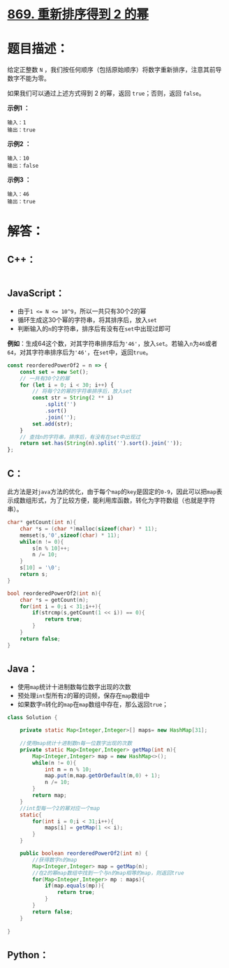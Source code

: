# [869. 重新排序得到 2 的幂](https://leetcode-cn.com/problems/reordered-power-of-2/)

# 题目描述：

给定正整数 `N` ，我们按任何顺序（包括原始顺序）将数字重新排序，注意其前导数字不能为零。

如果我们可以通过上述方式得到 2 的幂，返回 `true`；否则，返回 `false`。

 

**示例1 ：**

```
输入：1
输出：true
```

**示例2 ：**

```
输入：10
输出：false
```

**示例3 ：**

```
输入：46
输出：true
```



# 解答：

## C++：

```C++

```

## JavaScript：

- 由于`1 <= N <= 10^9`，所以一共只有30个2的幂
- 循环生成这30个幂的字符串，将其排序后，放入`set`
- 判断输入的`n`的字符串，排序后有没有在`set`中出现过即可

**例如**：生成64这个数，对其字符串排序后为`'46'`，放入`set`。若输入`n`为`46`或者`64`，对其字符串排序后为`'46'`，在`set`中，返回`true`。

```JavaScript
const reorderedPowerOf2 = n => {
    const set = new Set();
    // 一共有30个2的幂
    for (let i = 0; i < 30; i++) {
        // 将每个2的幂的字符串排序后，放入set
        const str = String(2 ** i)
            .split('')
            .sort()
            .join('');
        set.add(str);
    }
    // 查找n的字符串，排序后，有没有在set中出现过
    return set.has(String(n).split('').sort().join(''));
};
```

## C：

此方法是对`java`方法的优化，由于每个`map`的`key`是固定的`0-9`，因此可以把`map`表示成数组形式，为了比较方便，能利用库函数，转化为字符数组（也就是字符串）。

```c
char* getCount(int n){
    char *s = (char *)malloc(sizeof(char) * 11);
    memset(s,'0',sizeof(char) * 11);
    while(n != 0){
        s[n % 10]++;
        n /= 10;
    }
    s[10] = '\0';
    return s;
}

bool reorderedPowerOf2(int n){
    char *s = getCount(n);
    for(int i = 0;i < 31;i++){
        if(strcmp(s,getCount(1 << i)) == 0){
            return true;
        }
    }
    return false;
}
```

## Java：

- 使用`map`统计十进制数每位数字出现的次数
- 预处理`int`型所有`2`的幂的词频，保存在`map`数组中
- 如果数字`n`转化的`map`在`map`数组中存在，那么返回`true`；

```java
class Solution {

    private static Map<Integer,Integer>[] maps= new HashMap[31];
    
    //使用map统计十进制数n每一位数字出现的次数
    private static Map<Integer,Integer> getMap(int n){
        Map<Integer,Integer> map = new HashMap<>();
        while(n != 0){
            int m = n % 10;
            map.put(m,map.getOrDefault(m,0) + 1);
            n /= 10;
        }
        return map;
    }
    //int型每一个2的幂对应一个map
    static{
        for(int i = 0;i < 31;i++){
            maps[i] = getMap(1 << i);
        }
    }

    public boolean reorderedPowerOf2(int n) {
        //获得数字n的map
        Map<Integer,Integer> map = getMap(n);
        //在2的幂map数组中找到一个与n的map相等的map，则返回true
        for(Map<Integer,Integer> mp : maps){
            if(map.equals(mp)){
                return true;
            }
        }
        return false;
    }
      
}
```

## Python：

```python

```

